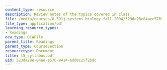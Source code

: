 ```yaml
---
content_type: resource
description: Review notes of the topics covered in class.
file: /media/courses/8-591j-systems-biology-fall-2004/323da28e84aee57694146dd8c25f2bdc_l5_syllabus.pdf
file_type: application/pdf
learning_resource_types:
- Readings
ocw_type: OCWFile
parent_title: Readings
parent_type: CourseSection
resourcetype: Document
title: l5_syllabus.pdf
uid: 323da28e-84ae-e576-9414-6dd8c25f2bdc
---
```


